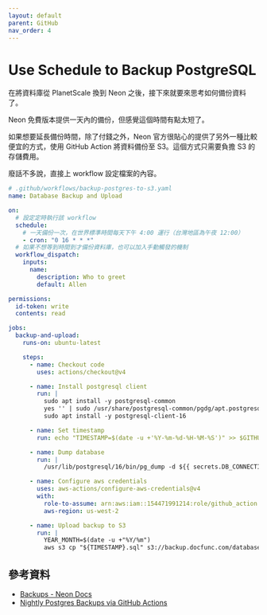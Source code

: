 ```yaml
---
layout: default
parent: GitHub
nav_order: 4
---
```


# Use Schedule to Backup PostgreSQL

在將資料庫從 PlanetScale 換到 Neon 之後，接下來就要來思考如何備份資料了。

Neon 免費版本提供一天內的備份，但感覺這個時間有點太短了。

如果想要延長備份時間，除了付錢之外，Neon 官方很貼心的提供了另外一種比較便宜的方式，使用 GitHub Action 將資料備份至 S3。這個方式只需要負擔 S3 的存儲費用。

廢話不多說，直接上 workflow 設定檔案的內容。

```yaml
# .github/workflows/backup-postgres-to-s3.yaml
name: Database Backup and Upload

on:
  # 設定定時執行該 workflow
  schedule:
    # 一天備份一次，在世界標準時間每天下午 4:00 運行（台灣地區為午夜 12:00）
    - cron: "0 16 * * *"
  # 如果不想等到時間到才備份資料庫，也可以加入手動觸發的機制
  workflow_dispatch:
    inputs:
      name:
        description: Who to greet
        default: Allen

permissions:
  id-token: write
  contents: read

jobs:
  backup-and-upload:
    runs-on: ubuntu-latest

    steps:
      - name: Checkout code
        uses: actions/checkout@v4

      - name: Install postgresql client
        run: |
          sudo apt install -y postgresql-common
          yes '' | sudo /usr/share/postgresql-common/pgdg/apt.postgresql.org.sh
          sudo apt install -y postgresql-client-16

      - name: Set timestamp
        run: echo "TIMESTAMP=$(date -u +'%Y-%m-%d-%H-%M-%S')" >> $GITHUB_ENV

      - name: Dump database
        run: |
          /usr/lib/postgresql/16/bin/pg_dump -d ${{ secrets.DB_CONNECTION_STRING }} --column-inserts --no-owner -f "${TIMESTAMP}.sql"

      - name: Configure aws credentials
        uses: aws-actions/configure-aws-credentials@v4
        with:
          role-to-assume: arn:aws:iam::154471991214:role/github_action
          aws-region: us-west-2

      - name: Upload backup to S3
        run: |
          YEAR_MONTH=$(date -u +"%Y/%m")
          aws s3 cp "${TIMESTAMP}.sql" s3://backup.docfunc.com/database/${YEAR_MONTH}/
```

## 參考資料

- [Backups - Neon Docs](https://neon.tech/docs/manage/backups)
- [Nightly Postgres Backups via GitHub Actions](https://joshstrange.com/2024/04/26/nightly-postgres-backups-via-github-actions/)
